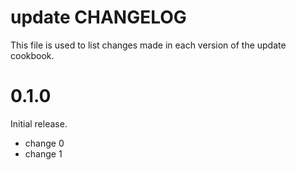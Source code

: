 # update CHANGELOG

This file is used to list changes made in each version of the update cookbook.

# 0.1.0

Initial release.

- change 0
- change 1

